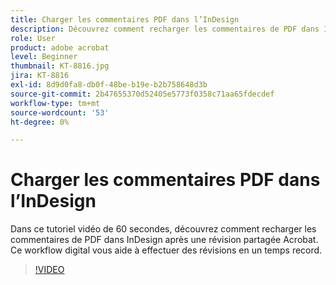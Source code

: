 ```yaml
---
title: Charger les commentaires PDF dans l’InDesign
description: Découvrez comment recharger les commentaires de PDF dans InDesign après une révision partagée d’Acrobat
role: User
product: adobe acrobat
level: Beginner
thumbnail: KT-8816.jpg
jira: KT-8816
exl-id: 8d9d0fa8-db0f-48be-b19e-b2b758648d3b
source-git-commit: 2b47655370d52405e5773f0358c71aa65fdecdef
workflow-type: tm+mt
source-wordcount: '53'
ht-degree: 0%

---
```


# Charger les commentaires PDF dans l’InDesign

Dans ce tutoriel vidéo de 60 secondes, découvrez comment recharger les commentaires de PDF dans InDesign après une révision partagée Acrobat. Ce workflow digital vous aide à effectuer des révisions en un temps record.

>[!VIDEO](https://video.tv.adobe.com/v/336907?quality=12&learn=on&hidetitle=true)
